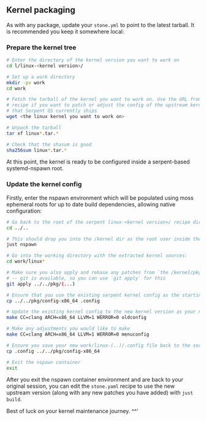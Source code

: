## Kernel packaging

As with any package, update your `stone.yml` to point to the latest tarball.
It is recommended you keep it somewhere local:


### Prepare the kernel tree

```bash
# Enter the directory of the kernel version you want to work on
cd l/linux-<kernel version>/

# Set up a work directory
mkdir -pv work
cd work

# Fetch the tarball of the kernel you want to work on. Use the URL from the stone.yaml
# recipe if you want to patch or adjust the config of the upstream kernel at the version
# that Serpent OS currently ships
wget <the linux kernel you want to work on>

# Unpack the tarball
tar xf linux*.tar.*

# Check that the shasum is good
sha256sum linux*.tar.*
```

At this point, the kernel is ready to be configured inside a serpent-based systemd-nspawn root.


### Update the kernel config

Firstly, enter the nspawn environment which will be populated using moss ephemeral roots
for up to date build dependencies, allowing native configuration:

```bash
# Go back to the root of the serpent linux-<kernel version>/ recipe dir
cd ../..

# This should drop you into the /kernel dir as the root user inside the systemd-nspawn container
just nspawn

# Go into the working directory with the extracted kernel sources:
cd work/linux*

# Make sure you also apply and rebase any patches from `the /kernel/pkg/` directory!
# -- git is available, so you can use `git apply` for this
git apply ../../pkg/(...)

# Ensure that you use the existing serpent kernel config as the starting point:
cp ../../pkg/config-x86_64 .config

# Update the existing kernel config to the new kernel version as your new starting point:
make CC=clang ARCH=x86_64 LLVM=1 WERROR=0 oldconfig

# Make any adjustments you would like to make
make CC=clang ARCH=x86_64 LLVM=1 WERROR=0 menuconfig

# Ensure you save your new work/linux-(..)/.config file back to the serpent pkg/ dir
cp .config ../../pkg/config-x86_64

# Exit the nspawn container
exit
```

After you exit the nspawn container environment and are back to your original session,
you can edit the `stone.yaml` recipe to use the new upstream version (along with any new
patches you have added) with `just build`.

Best of luck on your kernel maintenance journey. ^^'
